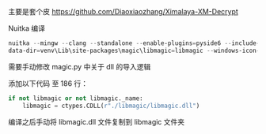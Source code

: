 <!--
 * @Descripttion: 
 * @version: 0.1
 * @Author: Cheshire
 * @Date: 2023-09-19 03:19:04
 * @LastEditors: Cheshire
 * @LastEditTime: 2023-09-19 03:22:04
-->

主要是套个皮
https://github.com/Diaoxiaozhang/Ximalaya-XM-Decrypt

Nuitka 编译

```powershell
nuitka --mingw --clang --standalone --enable-plugins=pyside6 --include-data-file=xm_encryptor.wasm=xm_encryptor.wasm --include-
data-dir=venv\Lib\site-packages\magic\libmagic=libmagic --windows-icon-from-exe="E:\\Program Files (x86)\\ximalaya-pc\\喜马拉雅.exe" --windows-disable-consol --output-dir=release XM_GUI.py
```

需要手动修改 magic.py 中关于 dll 的导入逻辑

添加以下代码 至 186 行：

```python
if not libmagic or not libmagic._name:
    libmagic = ctypes.CDLL(r"./libmagic/libmagic.dll")
```

编译之后手动将 libmagic.dll 文件复制到 libmagic 文件夹
